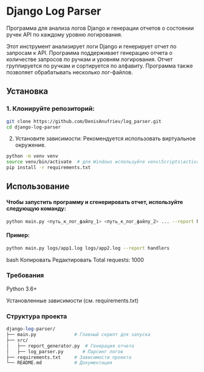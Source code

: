 # Django Log Parser

Программа для анализа логов Django и генерации отчетов о состоянии ручек API по каждому уровню логирования.

Этот инструмент анализирует логи Django и генерирует отчет по запросам к API. Программа поддерживает генерацию отчета о количестве запросов по ручкам и уровням логирования. Отчет группируется по ручкам и сортируется по алфавиту. Программа также позволяет обрабатывать несколько лог-файлов.

## Установка

### 1. Клонируйте репозиторий:

```bash
git clone https://github.com/DenisAnufriev/log_parser.git
cd django-log-parser
```

2. Установите зависимости:
Рекомендуется использовать виртуальное окружение.

```bash
python -m venv venv
source venv/bin/activate  # для Windows используйте venv\Scripts\activate
pip install -r requirements.txt
```

## Использование
#### Чтобы запустить программу и сгенерировать отчет, используйте следующую команду:

```bash
python main.py <путь_к_лог_файлу_1> <путь_к_лог_файлу_2> ... --report handlers
```
#### Пример:
```bash
python main.py logs/app1.log logs/app2.log --report handlers
```
bash
Копировать
Редактировать
Total requests: 1000

### Требования
Python 3.6+

Установленные зависимости (см. requirements.txt)

### Структура проекта
```perl
django-log-parser/
├── main.py              # Главный скрипт для запуска
├── src/
│   ├── report_generator.py  # Генерация отчета
│   ├── log_parser.py       # Парсинг логов
├── requirements.txt     # Зависимости проекта
└── README.md            # Документация
```